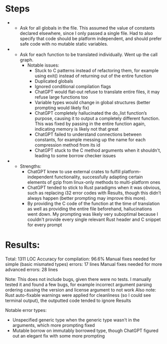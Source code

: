 # Steps
- - Ask for all globals in the file. This assumed the value of constants declared elsewhere, since I only passed a single file. Had to also specify that code should be platform independent, and should prefer safe code with no mutable static variables.
- - Ask for each function to be translated individually. Went up the call graph.
    - Notable issues:
      - Stuck to C patterns instead of refactoring them, for example using exit() instead of returning out of the entire function
      - Duplicated globals
      - Ignored conditional compilation flags
      - ChatGPT would flat-out refuse to translate entire files, it may refuse large functions too
      - Variable types would change in global structures (better prompting would likely fix)
      - ChatGPT completely hallucinated the do_list function’s purpose, causing it to output a completely different function. This was fixed by passing in the entire function again, indicating memory is likely not that great
      - ChatGPT failed to understand connections between constants, for example messing up the name for each compression method from its id
      - ChatGPT stuck to the C method arguments when it shouldn't, leading to some borrow checker issues
-   - Strengths:
      - ChatGPT knew to use external crates to fulfill platform-independent functionality, successfully adapting certain elements of gzip from linux-only methods to multi-platform ones
      - ChatGPT tended to stick to Rust paradigms when it was obvious, such as replacing i32 error codes with Results, though this didn’t always happen (better prompting may improve this more).
      - By providing the C code of the function at the time of translation as well as providing the entire file beforehand, hallucinations went down. My prompting was likely very suboptimal because I couldn't provide every single relevant Rust header and C snippet for every prompt

# Results:
Total: 1311 LOC
Accuracy for compilation: 96.6%
Manual fixes needed for simple (basic mismated types) errors: 17 lines
Manual fixes needed for more advanced errors: 28 lines

Note: This does not include bugs, given there were no tests. I manually tested it and found a few bugs, for example incorrect argument parsing ordering causing the version and license argument to not work
Also note: Rust auto-fixable warnings were applied for cleanliness (so I could see terminal output), the outputted code tended to ignore Results

Notable error types:
- Unspecified generic type when the generic type wasn't in the arguments, which more prompting fixed
- Mutable borrow on immutably borrowed type, though ChatGPT figured out an elegant fix with some more prompting
